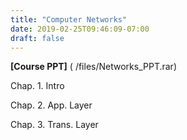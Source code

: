 ```yaml
---
title: "Computer Networks"
date: 2019-02-25T09:46:09-07:00
draft: false
---
```


**[Course PPT]**
( /files/Networks_PPT.rar)

Chap. 1. Intro

Chap. 2. App. Layer

Chap. 3. Trans. Layer
